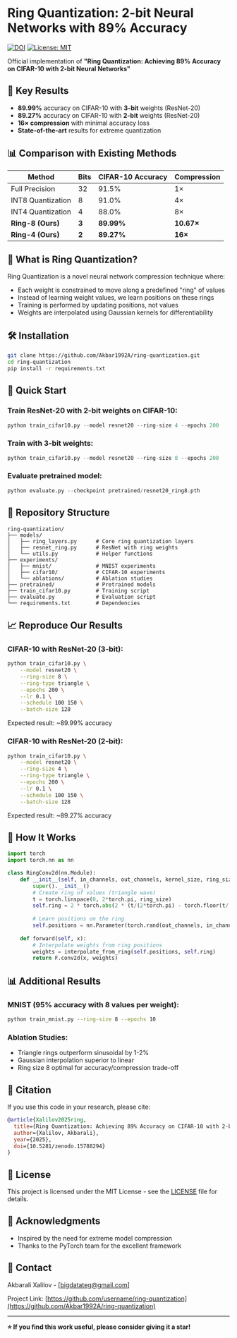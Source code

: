 # Ring Quantization: 2-bit Neural Networks with 89% Accuracy

[![DOI](https://zenodo.org/badge/DOI/10.5281/zenodo.15788294.svg)](https://doi.org/10.5281/zenodo.15788294)
[![License: MIT](https://img.shields.io/badge/License-MIT-yellow.svg)](https://opensource.org/licenses/MIT)

Official implementation of **"Ring Quantization: Achieving 89% Accuracy on CIFAR-10 with 2-bit Neural Networks"**

## 🚀 Key Results

- **89.99%** accuracy on CIFAR-10 with **3-bit** weights (ResNet-20)
- **89.27%** accuracy on CIFAR-10 with **2-bit** weights (ResNet-20)
- **16× compression** with minimal accuracy loss
- **State-of-the-art** results for extreme quantization

## 📊 Comparison with Existing Methods

| Method | Bits | CIFAR-10 Accuracy | Compression |
|--------|------|-------------------|-------------|
| Full Precision | 32 | 91.5% | 1× |
| INT8 Quantization | 8 | 91.0% | 4× |
| INT4 Quantization | 4 | 88.0% | 8× |
| **Ring-8 (Ours)** | **3** | **89.99%** | **10.67×** |
| **Ring-4 (Ours)** | **2** | **89.27%** | **16×** |

## 🎯 What is Ring Quantization?

Ring Quantization is a novel neural network compression technique where:
- Each weight is constrained to move along a predefined "ring" of values
- Instead of learning weight values, we learn positions on these rings
- Training is performed by updating positions, not values
- Weights are interpolated using Gaussian kernels for differentiability

## 🛠️ Installation

```bash
git clone https://github.com/Akbar1992A/ring-quantization.git
cd ring-quantization
pip install -r requirements.txt
```

## 🏃 Quick Start

### Train ResNet-20 with 2-bit weights on CIFAR-10:
```python
python train_cifar10.py --model resnet20 --ring-size 4 --epochs 200
```

### Train with 3-bit weights:
```python
python train_cifar10.py --model resnet20 --ring-size 8 --epochs 200
```

### Evaluate pretrained model:
```python
python evaluate.py --checkpoint pretrained/resnet20_ring8.pth
```

## 📁 Repository Structure

```
ring-quantization/
├── models/
│   ├── ring_layers.py      # Core ring quantization layers
│   ├── resnet_ring.py      # ResNet with ring weights
│   └── utils.py            # Helper functions
├── experiments/
│   ├── mnist/              # MNIST experiments
│   ├── cifar10/            # CIFAR-10 experiments
│   └── ablations/          # Ablation studies
├── pretrained/             # Pretrained models
├── train_cifar10.py        # Training script
├── evaluate.py             # Evaluation script
└── requirements.txt        # Dependencies
```

## 📈 Reproduce Our Results

### CIFAR-10 with ResNet-20 (3-bit):
```bash
python train_cifar10.py \
    --model resnet20 \
    --ring-size 8 \
    --ring-type triangle \
    --epochs 200 \
    --lr 0.1 \
    --schedule 100 150 \
    --batch-size 128
```

Expected result: ~89.99% accuracy

### CIFAR-10 with ResNet-20 (2-bit):
```bash
python train_cifar10.py \
    --model resnet20 \
    --ring-size 4 \
    --ring-type triangle \
    --epochs 200 \
    --lr 0.1 \
    --schedule 100 150 \
    --batch-size 128
```

Expected result: ~89.27% accuracy

## 🔬 How It Works

```python
import torch
import torch.nn as nn

class RingConv2d(nn.Module):
    def __init__(self, in_channels, out_channels, kernel_size, ring_size=8):
        super().__init__()
        # Create ring of values (triangle wave)
        t = torch.linspace(0, 2*torch.pi, ring_size)
        self.ring = 2 * torch.abs(2 * (t/(2*torch.pi) - torch.floor(t/(2*torch.pi) + 0.5))) - 1
        
        # Learn positions on the ring
        self.positions = nn.Parameter(torch.rand(out_channels, in_channels, kernel_size, kernel_size))
    
    def forward(self, x):
        # Interpolate weights from ring positions
        weights = interpolate_from_ring(self.positions, self.ring)
        return F.conv2d(x, weights)
```

## 📊 Additional Results

### MNIST (95% accuracy with 8 values per weight):
```bash
python train_mnist.py --ring-size 8 --epochs 10
```

### Ablation Studies:
- Triangle rings outperform sinusoidal by 1-2%
- Gaussian interpolation superior to linear
- Ring size 8 optimal for accuracy/compression trade-off

## 🤝 Citation

If you use this code in your research, please cite:

```bibtex
@article{Xalilov2025ring,
  title={Ring Quantization: Achieving 89% Accuracy on CIFAR-10 with 2-bit Neural Networks},
  author={Xalilov, Akbarali},
  year={2025},
  doi={10.5281/zenodo.15788294}
}
```

## 📄 License

This project is licensed under the MIT License - see the [LICENSE](LICENSE) file for details.

## 🙏 Acknowledgments

- Inspired by the need for extreme model compression
- Thanks to the PyTorch team for the excellent framework

## 📧 Contact

Akbarali Xalilov - [bigdatateg@gmail.com]

Project Link: [https://github.com/username/ring-quantization](https://github.com/Akbar1992A/ring-quantization)

---

**⭐ If you find this work useful, please consider giving it a star!**